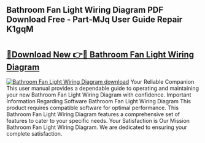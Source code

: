 ## Bathroom Fan Light Wiring Diagram PDF Download Free - Part-MJq User Guide Repair K1gqM

# <h2><a href="http://dfnjizj.blite.top/?on=Bathroom+Fan+Light+Wiring+Diagram">🔗Download New 👉🔴 Bathroom Fan Light Wiring Diagram</a></h2>

[![Bathroom Fan Light Wiring Diagram download](https://i.imgur.com/lujVjoI.png)](http://dfnjizj.blite.top/?on=Bathroom+Fan+Light+Wiring+Diagram)
Your Reliable Companion This user manual provides a dependable guide to operating and maintaining your new Bathroom Fan Light Wiring Diagram with confidence. Important Information Regarding Software Bathroom Fan Light Wiring Diagram This product requires compatible software for optimal performance. This Bathroom Fan Light Wiring Diagram features a comprehensive set of features to cater to your specific needs. Your Satisfaction is Our Mission Bathroom Fan Light Wiring Diagram. We are dedicated to ensuring your complete satisfaction.
